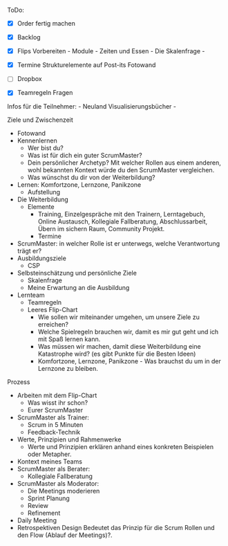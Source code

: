 <span style="color:#000ff;">ToDo:</span>
- [x] <span style="color:#000ff;">Order fertig machen</span>
- [x] <span style="color:#000ff;">Backlog</span>
- [x] <span style="color:#000ff;">Flips Vorbereiten</span>
     <span style="color:#000ff;">- Module</span>
     <span style="color:#000ff;">- Zeiten und Essen</span>
     <span style="color:#000ff;">- Die Skalenfrage</span>
     <span style="color:#000ff;">-</span> 
- [x] <span style="color:#000ff;">Termine</span>
 <span style="color:#000ff;">Strukturelemente auf Post-its</span>
 <span style="color:#000ff;">Fotowand</span>
- [ ] <span style="color:#000ff;">Dropbox</span>
- [x] <span style="color:#000ff;">Teamregeln Fragen</span>
    


<span style="color:#000ff;">Infos für die Teilnehmer:</span>
<span style="color:#000ff;">- Neuland Visualisierungsbücher</span>
<span style="color:#000ff;">-</span> 


<span style="color:#000ff;">Ziele und Zwischenzeit</span>
- <span style="color:#000ff;">Fotowand</span>
- <span style="color:#000ff;">Kennenlernen</span>
	- <span style="color:#000ff;">Wer bist du?</span>
	- <span style="color:#000ff;">Was ist für dich ein guter ScrumMaster?</span>
	- <span style="color:#000ff;">Dein persönlicher Archetyp? Mit welcher Rollen aus einem anderen, wohl bekannten Kontext würde du den ScrumMaster vergleichen.</span>
	- <span style="color:#000ff;">Was wünschst du dir von der Weiterbildung?</span>
- <span style="color:#000ff;">Lernen: Komfortzone, Lernzone, Panikzone</span>
	- <span style="color:#000ff;">Aufstellung</span>
- <span style="color:#000ff;">Die Weiterbildung</span>
	- <span style="color:#000ff;">Elemente</span>
		- <span style="color:#000ff;">Training, Einzelgespräche mit den Trainern, Lerntagebuch, Online Austausch, Kollegiale Fallberatung, Abschlussarbeit, Übern im sichern Raum, Community Projekt.</span>
		- <span style="color:#000ff;">Termine</span>
- <span style="color:#000ff;">ScrumMaster: in welcher Rolle ist er unterwegs, welche Verantwortung trägt er?</span>
- <span style="color:#000ff;">Ausbildungsziele</span>
	- <span style="color:#000ff;">CSP</span>
- <span style="color:#000ff;">Selbsteinschätzung und persönliche Ziele</span>
	- <span style="color:#000ff;">Skalenfrage</span>
	- <span style="color:#000ff;">Meine Erwartung an die Ausbildung</span>
- <span style="color:#000ff;">Lernteam</span>
	- <span style="color:#000ff;">Teamregeln</span>
	- <span style="color:#000ff;">Leeres Flip-Chart</span>
		- <span style="color:#000ff;">Wie sollen wir miteinander umgehen, um unsere Ziele zu erreichen?</span>
		- <span style="color:#000ff;">Welche Spielregeln brauchen wir, damit es mir gut geht und ich mit Spaß lernen kann.</span>
		- <span style="color:#000ff;">Was müssen wir machen, damit diese Weiterbildung eine Katastrophe wird? (es gibt Punkte für die Besten Ideen)</span>
		- <span style="color:#000ff;">Komfortzone, Lernzone, Panikzone - Was brauchst du um in der Lernzone zu bleiben.</span>


<span style="color:#000ff;">Prozess</span>
- <span style="color:#000ff;">Arbeiten mit dem Flip-Chart</span>
	- <span style="color:#000ff;">Was wisst ihr schon?</span>
	- <span style="color:#000ff;">Eurer ScrumMaster</span>
- <span style="color:#000ff;">ScrumMaster als Trainer:</span>
	- <span style="color:#000ff;">Scrum in 5 Minuten</span>
	- <span style="color:#000ff;">Feedback-Technik</span>
- <span style="color:#000ff;">Werte, Prinzipien und Rahmenwerke</span>
	- <span style="color:#000ff;">Werte und Prinzipien erklären anhand eines konkreten Beispielen oder Metapher.</span>
- <span style="color:#000ff;">Kontext meines Teams</span>
- <span style="color:#000ff;">ScrumMaster als Berater:</span>
	- <span style="color:#000ff;">Kollegiale Fallberatung</span>
- <span style="color:#000ff;">ScrumMaster als Moderator:</span>
	- <span style="color:#000ff;">Die Meetings moderieren</span>
	- <span style="color:#000ff;">Sprint Planung</span>
	- <span style="color:#000ff;">Review</span>
	- <span style="color:#000ff;">Refinement</span>
- <span style="color:#000ff;">Daily Meeting</span>
- <span style="color:#000ff;">Retrospektiven Design</span>
<span style="color:#000ff;">Bedeutet das Prinzip für die Scrum Rollen und den Flow (Ablauf der Meetings)?.</span>